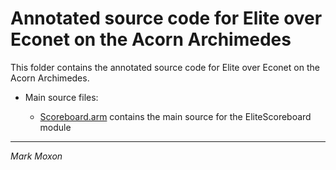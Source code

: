 # Annotated source code for Elite over Econet on the Acorn Archimedes

This folder contains the annotated source code for Elite over Econet on the Acorn Archimedes.

* Main source files:

  * [Scoreboard.arm](Scoreboard.arm) contains the main source for the EliteScoreboard module

---

_Mark Moxon_